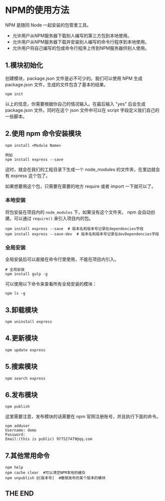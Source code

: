# NPM的使用方法

NPM 是随同 Node 一起安装的包管里工具。

- 允许用户从NPM服务器下载别人编写的第三方包到本地使用。
- 允许用户从NPM服务器下载并安装别人编写的命令行程序到本地使用。
- 允许用户将自己编写的包或命令行程序上传到NPM服务器供别人使用。

## 1.模块初始化

创建模块，package.json 文件是必不可少的。我们可以使用 NPM 生成 package.json 文件，生成的文件包含了基本的结果。

```
npm init
```

以上的信息，你需要根据你自己的情况输入。在最后输入 "yes" 后会生成 package.json 文件。同时在这个 json 文件中可以在 script 字段定义我们自己的一些脚本。

## 2.使用 npm 命令安装模块

```
npm install <Module Name>

例如
npm install express --save
```

这时，就会在我们的工程目录下生成一个 node_modules 的文件夹，在里边就会有 express 这个包了。

如果想要用这个包，只需要在需要的地方 require 或者 import 一下就可以了。

### 本地安装

将包安装在项目内的 `node_modules` 下，如果没有这个文件夹， npm 会自动创建。可以通过 `require()` 来引入项目内的包。

```
npm install express --save  # 版本名和版本号记录在dependencies字段
npm install express --save-dev  # 版本名和版本号记录在devDependencies字段
```

### 全局安装

全局安装后可以直接在命令行里使用，不能在项目内引入。

```
# 全局安装
npm install gulp -g
```

可以使用以下命令来查看所有全局安装的模块：

```
npm ls -g
```

## 3.卸载模块

```
npm uninstall express
```

## 4.更新模块

```
npm update express
```

## 5.搜索模块

```
npm search express
```

## 6.发布模块

```
npm publish
```

这里需要注意，发布模块的话需要在 npm 官网注册账号，并且执行下面的命令。

```
npm adduser
Username: demo
Password:
Email:(this is public) 977527479@qq.com
```

## 7.其他常用命令

```
npm help
npm cache clear  #可以清空NPM本地的缓存
npm unpublish @[版本号]  #撤销发布的某个版本的模块
```

## THE END
